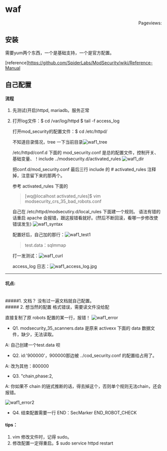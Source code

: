 # waf

<script async src="//dn-lbstatics.qbox.me/busuanzi/2.3/busuanzi.pure.mini.js">
</script>
<span id="busuanzi_container_page_pv" style="float:right;">
  Pageviews: <span id="busuanzi_value_page_pv"></span>
</span><br>

## 安装
需要yum两个东西，一个是基础支持，一个是官方配置。

[reference]<https://github.com/SpiderLabs/ModSecurity/wiki/Reference-Manual>

## 自己配置

#### 流程
1. 先测试(开启)httpd, mariadb。服务正常

2. 打开log文件：$ cd /var/log/httpd
                $ tail -f access_log

    打开mod_security的配置文件：$ cd /etc/httpd/
    
    不知道目录情况，tree 一下当前目录![waf1_tree](tree.jpg)  

    /etc/httpd/conf.d 下面的 mod_security.conf 是总的配置文件，控制开关、基础变量、！include ../modsecurity.d/activated_rules ![waf1_dir](dir.jpg)

    把conf.d/mod_security.conf 最后三行 include 的 # activated_rules 注释掉，注意留下来的那两个。

    参考 activated_rules 下面的
    > [wq@localhost activated_rules]$ vim modsecurity_crs_35_bad_robots.conf 

    自己在 /etc/httpd/modsecutiry.d/local_rules 下面建一个规则。
    语法有错的话重启 apache 会报错，跟这报错看就好。(然后不断回滚，看哪一步修改使错误发生)
    ![waf1_syntax](iamge/syntax.jpg)

    配置好后，自己加的那行：![waf1_test1](test1.jpg)
    > test.data：sqlmmap

    打一发测试：![waf1_curl](curl.jpg)

    access_log 日志：![waf1_access_log.jpg](access_log.jpg)
---


#### 坑点:
<br>
#####1. 文档？
没有过一遍文档就自己配置。

<br>
##### 2. 想当然的配置
格式错误，需要读文件没给配

直接复制了原 robots 配置的某一行，报错！
![waf1_error](error.jpg)

* Q1. modsecurity_35_scanners.data 是原来 activexx 下面的 data 数据文件，缺少，无法读取。

A: 自己创建一个test.data 呗

* Q2. id:'900000'，900000那边被 ../cod_security.conf 的配置给占用了。

A: 改为其他：800000

* Q3. "chain,phase:2,

A: 你如果不 chain 的链式推断的话，得去掉这个，否则单个规则无法chain，还会报错。

![waf1_error2](error.jpg)

* Q4. 结束配置需要一行 END：SecMarker END_ROBOT_CHECK

#### tips：
1. vim 修改文件时，记得 sudo。
2. 修改配置一定得重启。$ sudo service httpd restart




<!--


正则学习，linux 的正则。
-->
